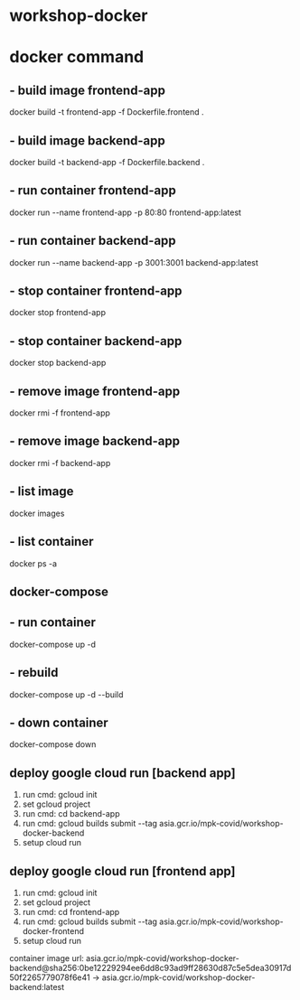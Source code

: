 # workshop-docker

# docker command
## - build image frontend-app
docker build -t frontend-app -f Dockerfile.frontend .

## - build image backend-app
docker build -t backend-app -f Dockerfile.backend .

## - run container frontend-app
docker run --name frontend-app -p 80:80 frontend-app:latest

## - run container backend-app
docker run --name backend-app -p 3001:3001 backend-app:latest

## - stop container frontend-app
docker stop frontend-app

## - stop container backend-app
docker stop backend-app

## - remove image frontend-app
docker rmi -f frontend-app

## - remove image backend-app
docker rmi -f backend-app

## - list image
docker images

## - list container
docker ps -a


## docker-compose
## - run container
docker-compose up -d

## - rebuild
docker-compose up -d --build

## - down container 
docker-compose down 

## deploy google cloud run [backend app]
1. run cmd: gcloud init
2. set gcloud project
3. run cmd: cd backend-app
4. run cmd: gcloud builds submit --tag asia.gcr.io/mpk-covid/workshop-docker-backend
5. setup cloud run 


## deploy google cloud run [frontend app]
1. run cmd: gcloud init
2. set gcloud project
3. run cmd: cd frontend-app
4. run cmd: gcloud builds submit --tag asia.gcr.io/mpk-covid/workshop-docker-frontend
5. setup cloud run 

container image url:
asia.gcr.io/mpk-covid/workshop-docker-backend@sha256:0be12229294ee6dd8c93ad9ff28630d87c5e5dea30917d50f2265779078f6e41 -> asia.gcr.io/mpk-covid/workshop-docker-backend:latest